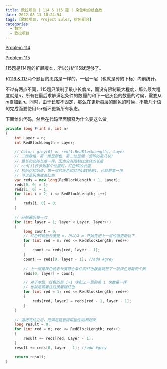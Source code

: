 ```yaml
---
title: 欧拉项目 | 114 & 115 题 | 染色块的组合数
date: 2022-08-13 10:24:54
tags: [欧拉项目, Project Euler, 排列组合]
categories:
  - 数学
  - 欧拉项目
---
```

[Problem 114](https://projecteuler.net/problem=114)

[Problem 115](https://projecteuler.net/problem=115)

115题是114题的扩展版本，所以分析115就足够了。

和[116 & 117](https://guozi149.me/%E6%95%B0%E5%AD%A6/%E6%AC%A7%E6%8B%89%E9%A1%B9%E7%9B%AE/%E6%AC%A7%E6%8B%89%E9%A1%B9%E7%9B%AE-116-117-%E9%A2%98-%E9%93%BA%E7%93%B7%E7%A0%96/)两个题目的思路是一样的，一层一层（也就是砖的下标）向前统计。

不过有两点不同，115题只限制了最小长度$m$，而没有限制最大程度，那么最大程度就是$n$，所有在最后求解满足条件的数量的和下一层灰色的数量的时候，需要从$m$累加到$n$。同时，由于长度不固定，那么在更新每层的颜色的时候，不能几个语句完成而要使用`for`循环更新所有状态。

下面给出代码，然后在代码里面解释为什么要这么做。

<!-- more -->

```csharp
private long F(int m, int n)
{
    int Layer = n;
    int RedBlockLength = Layer;

    // Color: grey[0] or red[1:RedBlockLength]; Layer
    // 二维数组，第一维是颜色，第二位是层（瓷砖的第几块）
    // 最长和瓷砖长度一样，因为没有限制红色砖的长度
    // red[i]表示到某个位置时，红色砖的长度
    // 初始化初始值，第一层的灰色和红色1数量是1，也就是第一块
    // 可以是灰色或者红色
    var reds = new long[RedBlockLength + 1, Layer];
    reds[0, 0] = 1;
    reds[1, 0] = 1;
    for (int i = 2; i <= RedBlockLength; i++)
    {
        reds[i, 0] = 0;
    }

    // 开始遍历每一次
    for (int layer = 1; layer < Layer; layer++)
    {
        long count = 0;
        // 红色砖最短长度是 m，所以从 m 开始先把上一层的值更新以下
        for (int red = m; red <= RedBlockLength; red++)
        {
            count += reds[red, layer - 1];
        }
        count += reds[0, layer - 1]; //add #grey

        // 上一层是灰色或者长度符合条件的红色数量就是下一层灰色可能的个数
        reds[0, layer] = count;

        // 对于本层，红色的第 i+1 块和上一层的第 i 块数量一样
        // 也就是顺着往后接着铺红色
        for (int red = 1; red <= RedBlockLength; red++)
        {
            reds[red, layer] = reds[red - 1, layer - 1];
        }
    }

    // 遍历完成之后，把满足题意得可能性加和起来
    long result = 0;
    for (int red = m; red <= RedBlockLength; red++)
    {
        result += reds[red, Layer - 1];
    }
    result += reds[0, Layer - 1]; //add #grey

    return result;
}
```
